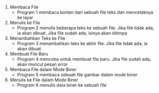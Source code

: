 1. Membaca File
   - Program 1 membaca konten dari sebuah file teks dan mencetaknya ke layar
3. Menulis ke File
   - Program 2 menulis beberapa teks ke sebuah file. Jika file tidak ada, ia akan dibuat. Jika file sudah ada, isinya akan ditimpa
5. Menambahkan Teks ke File
   - Program 3 menambahkan teks ke akhir file. Jika file tidak ada, ia akan dibuat
6. Membuat File Baru
   - Program 4 mencoba untuk membuat file baru. Jika file sudah ada, akan muncul pesan error
7. Membaca File dalam Mode Biner
   - Program 5 membaca sebuah file gambar dalam mode biner
8. Menulis ke File dalam Mode Biner
   - Program 6 menulis data biner ke sebuah file
